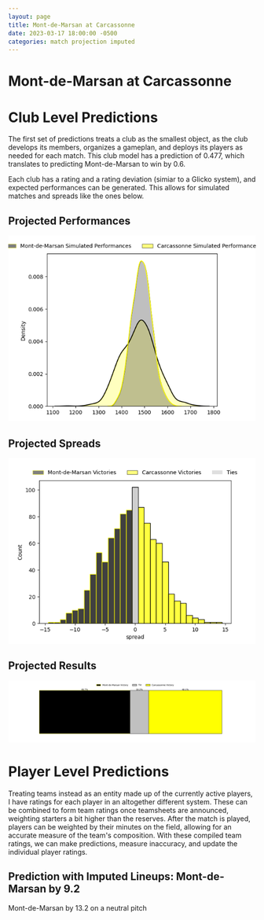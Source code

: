 ```yaml
---  
layout: page  
title: Mont-de-Marsan at Carcassonne  
date: 2023-03-17 18:00:00 -0500  
categories: match projection imputed  
---
```

# Mont-de-Marsan at Carcassonne

# Club Level Predictions


The first set of predictions treats a club as the smallest object, as the club develops its members, organizes a gameplan, and deploys its players as needed for each match. This club model has a prediction of 0.477, which translates to predicting Mont-de-Marsan to win by 0.6.

Each club has a rating and a rating deviation (simiar to a Glicko system), and expected performances can be generated. This allows for simulated matches and spreads like the ones below.
## Projected Performances


![Projected Performances](plots/performances_2023-03-17-Carcassonne-Mont-de-Marsan.png)
## Projected Spreads


![Projected Spreads](plots/spreads_2023-03-17-Carcassonne-Mont-de-Marsan.png)
## Projected Results


![Projected Results](plots/resultbar_2023-03-17-Carcassonne-Mont-de-Marsan.png)
# Player Level Predictions


Treating teams instead as an entity made up of the currently active players, I have ratings for each player in an altogether different system. These can be combined to form team ratings once teamsheets are announced, weighting starters a bit higher than the reserves. After the match is played, players can be weighted by their minutes on the field, allowing for an accurate measure of the team's composition. With these compiled team ratings, we can make predictions, measure inaccuracy, and update the individual player ratings.
## Prediction with Imputed Lineups: Mont-de-Marsan by 9.2


Mont-de-Marsan by 13.2 on a neutral pitch

